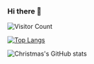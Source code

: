### Hi there 👋

<!--
**XY0987/XY0987** is a ✨ _special_ ✨ repository because its `README.md` (this file) appears on your GitHub profile.

Here are some ideas to get you started:

- 🔭 I’m currently working on ...
- 🌱 I’m currently learning ...
- 👯 I’m looking to collaborate on ...
- 🤔 I’m looking for help with ...
- 💬 Ask me about ...
- 📫 How to reach me: ...
- 😄 Pronouns: ...
- ⚡ Fun fact: ...
-->

![Visitor Count](https://profile-counter.glitch.me/Christmas/count.svg)

[![Top Langs](https://github-readme-stats.vercel.app/api/top-langs/?username=XY0987&layout=compact)](https://github.com/XY0987/github-readme-stats)

![Christmas's GitHub stats](https://github-readme-stats.vercel.app/api?username=XY0987&show_icons=true&theme=tokyonight)
